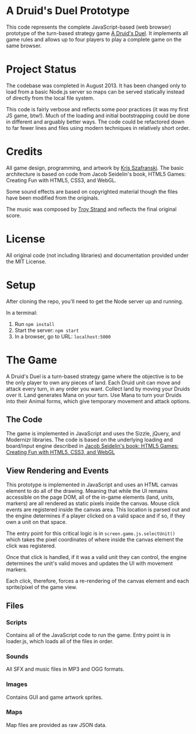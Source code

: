 # A Druid's Duel Prototype

This code represents the complete JavaScript-based (web browser) prototype of the turn-based strategy game [A Druid's Duel](http://druidsduel.com). It implements all game rules and allows up to four players to play a complete game on the same browser.

# Project Status

The codebase was completed in August 2013. It has been changed only to load from a basic Node.js server so maps can be served statically instead of directly from the local file system.

This code is fairly verbose and reflects some poor practices (it was my first JS game, btw!). Much of the loading and initial bootstrapping could be done in different and arguably better ways. The code could be refactored down to far fewer lines and files using modern techniques in relatively short order.

# Credits

All game design, programming, and artwork by [Kris Szafranski](https://github.com/kdszafranski). The basic architecture is based on code from Jacob Seidelin's book, HTML5 Games: Creating Fun with HTML5, CSS3, and WebGL.

Some sound effects are based on copyrighted material though the files have been modified from the originals.

The music was composed by [Troy Strand](http://www.yellowchordaudio.com/) and reflects the final original score.

# License

All original code (not including libraries) and documentation provided under the MIT License.

# Setup

After cloning the repo, you'll need to get the Node server up and running.

In a terminal:

1. Run `npm install`
2. Start the server: `npm start`
3. In a browser, go to URL: `localhost:5000`

# The Game

A Druid's Duel is a turn-based strategy game where the objective is to be the only player to own any pieces of land. Each Druid unit can move and attack every turn, in any order you want. Collect land by moving your Druids over it. Land generates Mana on your turn. Use Mana to turn your Druids into their Animal forms, which give temporary movement and attack options.

## The Code

The game is implemented in JavaScript and uses the Sizzle, jQuery, and Modernizr libraries. The code is based on the underlying loading and board/input engine described in [Jacob Seidelin's book: HTML5 Games: Creating Fun with HTML5, CSS3, and WebGL](http://www.wiley.com/WileyCDA/WileyTitle/productCd-1119975085.html)

## View Rendering and Events

This prototype is implemented in JavaScript and uses an HTML canvas element to do all of the drawing. Meaning that while the UI remains accessible on the page DOM, all of the in-game elements (land, units, markers) are all rendered as static pixels inside the canvas. Mouse click events are registered inside the canvas area. This location is parsed out and the engine determines if a player clicked on a valid space and if so, if they own a unit on that space.

The entry point for this critical logic is in `screen.game.js.selectUnit()` which takes the pixel coordinates of where inside the canvas element the click was registered.

Once that click is handled, if it was a valid unit they can control, the engine determines the unit's valid moves and updates the UI with movement markers.

Each click, therefore, forces a re-rendering of the canvas element and each sprite/pixel of the game view.

## Files

### Scripts

Contains all of the JavaScript code to run the game. Entry point is in loader.js, which loads all of the files in order.

### Sounds

All SFX and music files in MP3 and OGG formats.

### Images

Contains GUI and game artwork sprites.

### Maps

Map files are provided as raw JSON data.
